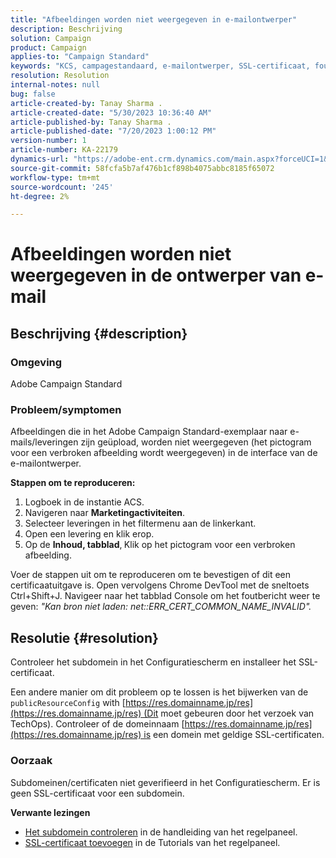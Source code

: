 ```yaml
---
title: "Afbeeldingen worden niet weergegeven in e-mailontwerper"
description: Beschrijving
solution: Campaign
product: Campaign
applies-to: "Campaign Standard"
keywords: "KCS, campagestandaard, e-mailontwerper, SSL-certificaat, fout"
resolution: Resolution
internal-notes: null
bug: false
article-created-by: Tanay Sharma .
article-created-date: "5/30/2023 10:36:40 AM"
article-published-by: Tanay Sharma .
article-published-date: "7/20/2023 1:00:12 PM"
version-number: 1
article-number: KA-22179
dynamics-url: "https://adobe-ent.crm.dynamics.com/main.aspx?forceUCI=1&pagetype=entityrecord&etn=knowledgearticle&id=7b7b8cd8-d5fe-ed11-8f6e-6045bd006793"
source-git-commit: 58fcfa5b7af476b1cf898b4075abbc8185f65072
workflow-type: tm+mt
source-wordcount: '245'
ht-degree: 2%

---
```


# Afbeeldingen worden niet weergegeven in de ontwerper van e-mail

## Beschrijving {#description}


### Omgeving

Adobe Campaign Standard

### Probleem/symptomen

Afbeeldingen die in het Adobe Campaign Standard-exemplaar naar e-mails/leveringen zijn geüpload, worden niet weergegeven (het pictogram voor een verbroken afbeelding wordt weergegeven) in de interface van de e-mailontwerper.

<b>Stappen om te reproduceren:</b>

1. Logboek in de instantie ACS.
2. Navigeren naar <b>Marketingactiviteiten</b>.
3. Selecteer leveringen in het filtermenu aan de linkerkant.
4. Open een levering en klik erop.
5. Op de <b>Inhoud, tabblad</b>,<b> </b>Klik op het pictogram voor een verbroken afbeelding.


Voer de stappen uit om te reproduceren om te bevestigen of dit een certificaatuitgave is. Open vervolgens Chrome DevTool met de sneltoets Ctrl+Shift+J. Navigeer naar het tabblad Console om het foutbericht weer te geven: *&quot;Kan bron niet laden: net::ERR_CERT_COMMON_NAME_INVALID&quot;.*


## Resolutie {#resolution}


Controleer het subdomein in het Configuratiescherm en installeer het SSL-certificaat.

Een andere manier om dit probleem op te lossen is het bijwerken van de `publicResourceConfig` with [https://res.domainname.jp/res](https://res.domainname.jp/res) (Dit moet gebeuren door het verzoek van TechOps). Controleer of de domeinnaam [https://res.domainname.jp/res](https://res.domainname.jp/res) is een domein met geldige SSL-certificaten.

### <b>Oorzaak</b>

Subdomeinen/certificaten niet geverifieerd in het Configuratiescherm. Er is geen SSL-certificaat voor een subdomein.

<b>Verwante lezingen</b>

- [Het subdomein controleren](https://experienceleague.adobe.com/docs/control-panel/using/subdomains-and-certificates/monitoring-subdomains.html?lang=en) in de handleiding van het regelpaneel.
- [SSL-certificaat toevoegen](https://experienceleague.adobe.com/docs/control-panel-learn/tutorials/subdomains-and-certificates/add-ssl-certificates.html?lang=en) in de Tutorials van het regelpaneel.

